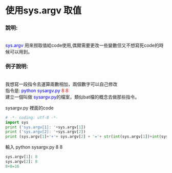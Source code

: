 
# 使用sys.argv 取值

<h3>說明:</h3><br>
<font style=color:blue>sys.argv </font>用來撈取值給code使用,偶爾需要更改一些變數但又不想寫死code的時候可以用到。

<h3>例子說明:</h3><br>
我想寫一段指令去運算兩數相加，兩個數字可以自己修改<br>
指令是: <font style=color:blue> python sysargv.py </font><font style=color:red>8 8</font><br>
建立一個叫做 <font style=color:blue>sysargv.py</font>的檔案，類似bat檔的概念去做那些指令。

sysargv.py 裡面的code

```python
# -*- coding: utf-8 -*-
import sys
print ('sys.argv[1]: '+sys.argv[1])
print ('sys.argv[2]: '+sys.argv[2])
print (sys.argv[1]+'+'+ sys.argv[2] + '='+ str(int(sys.argv[1])+int(sys.argv[2])))

```

輸入 python sysargv.py 8 8
```python
sys.argv[1]: 8
sys.argv[2]: 8
8+8=16
```
